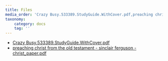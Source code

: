 ```yaml
---
title: Files
media_order: 'Crazy Busy.533389.StudyGuide.WithCover.pdf,preaching christ from the old testament - sinclair ferguson - christ_paper.pdf'
taxonomy:
    category: docs
    tag: ''
---
```


- [Crazy Busy.533389.StudyGuide.WithCover.pdf](Crazy%20Busy.533389.StudyGuide.WithCover.pdf)
- [preaching christ from the old testament - sinclair ferguson - christ_paper.pdf](preaching%20christ%20from%20the%20old%20testament%20-%20sinclair%20ferguson%20-%20christ_paper.pdf)